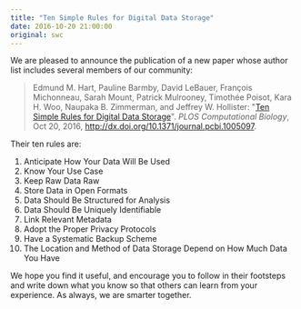 ```yaml
---
title: "Ten Simple Rules for Digital Data Storage"
date: 2016-10-20 21:00:00
original: swc
---
```


We are pleased to announce the publication of a new paper
whose author list includes several members of our community:

> Edmund M. Hart, Pauline Barmby, David LeBauer, François Michonneau,
> Sarah Mount, Patrick Mulrooney, Timothée Poisot, Kara H. Woo,
> Naupaka B. Zimmerman, and Jeffrey W. Hollister: "[Ten Simple Rules
> for Digital Data
> Storage](http://journals.plos.org/ploscompbiol/article?id=10.1371/journal.pcbi.1005097)".
> *PLOS Computational Biology*, Oct 20, 2016,
> http://dx.doi.org/10.1371/journal.pcbi.1005097.

Their ten rules are:

1. Anticipate How Your Data Will Be Used
1. Know Your Use Case
1. Keep Raw Data Raw
1. Store Data in Open Formats
1. Data Should Be Structured for Analysis
1. Data Should Be Uniquely Identifiable
1. Link Relevant Metadata
1. Adopt the Proper Privacy Protocols
1. Have a Systematic Backup Scheme
1. The Location and Method of Data Storage Depend on How Much Data You Have

We hope you find it useful, and encourage you to follow in their
footsteps and write down what you know so that others can learn from
your experience.  As always, we are smarter together.
